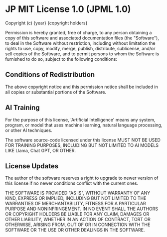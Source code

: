 # JP MIT License 1.0 (JPML 1.0)

Copyright (c) {year} {copyright holders}

Permission is hereby granted, free of charge, to any person obtaining a copy of this software and associated documentation files (the "Software"), to deal in the Software without restriction, including without limitation the rights to use, copy, modify, merge, publish, distribute, sublicense, and/or sell copies of the Software, and to permit persons to whom the Software is furnished to do so, subject to the following conditions:

## Conditions of Redistribution

The above copyright notice and this permission notice shall be included in all copies or substantial portions of the Software.

## AI Training

For the purpose of this license, 'Artificial Intelligence' means any system, program, or model that uses machine learning, natural language processing, or other AI techniques.

The software source-code licensed under this license MUST NOT BE USED FOR TRAINING PURPOSES, INCLUDING BUT NOT LIMITED TO AI MODELS LIKE Llama, Chat GPT, OR OTHER.

## License Updates

The author of the software reserves a right to upgrade to newer version of this license if no newer conditions conflict with the current ones.


THE SOFTWARE IS PROVIDED "AS IS", WITHOUT WARRANTY OF ANY KIND, EXPRESS OR IMPLIED, INCLUDING BUT NOT LIMITED TO THE WARRANTIES OF MERCHANTABILITY, FITNESS FOR A PARTICULAR PURPOSE AND NONINFRINGEMENT. IN NO EVENT SHALL THE AUTHORS OR COPYRIGHT HOLDERS BE LIABLE FOR ANY CLAIM, DAMAGES OR OTHER LIABILITY, WHETHER IN AN ACTION OF CONTRACT, TORT OR OTHERWISE, ARISING FROM, OUT OF OR IN CONNECTION WITH THE SOFTWARE OR THE USE OR OTHER DEALINGS IN THE SOFTWARE.

